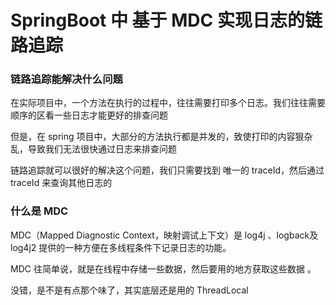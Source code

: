 # SpringBoot 中 基于 MDC 实现日志的链路追踪

### 链路追踪能解决什么问题

在实际项目中，一个方法在执行的过程中，往往需要打印多个日志。我们往往需要顺序的区看一些日志才能更好的排查问题

但是，在 spring 项目中，大部分的方法执行都是并发的，致使打印的内容狠杂乱，导致我们无法很快通过日志来排查问题

链路追踪就可以很好的解决这个问题，我们只需要找到 唯一的 traceId，然后通过 traceId 来查询其他日志的

### 什么是 MDC

MDC（Mapped Diagnostic Context，映射调试上下文）是 log4j 、logback及log4j2 提供的一种方便在多线程条件下记录日志的功能。

MDC 往简单说，就是在线程中存储一些数据，然后要用的地方获取这些数据 。

没错，是不是有点那个味了，其实底层还是用的 ThreadLocal



